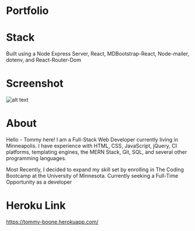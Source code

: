 # Portfolio

# Stack
   Built using a Node Express Server, React, MDBootstrap-React, Node-mailer, dotenv, and React-Router-Dom

# Screenshot
![alt text](./public/images/Homepage.png)

# About 
   Hello - Tommy here! I am a Full-Stack Web Developer currently living
   in Minneapolis. I have experience with HTML, CSS, JavaScript,
   jQuery, CI platforms, templating engines, the MERN Stack, Git, SQL, and
   several other programming languages.
   
   Most Recently, I decided to expand my skill set by enrolling in
   The Coding Bootcamp at the University of Minnesota. Currently
   seeking a Full-Time Opportunity as a developer

# Heroku Link

   https://tommy-boone.herokuapp.com/
